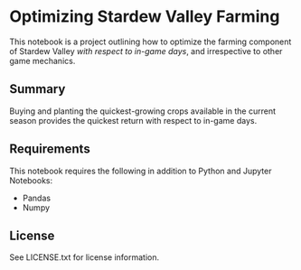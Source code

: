 # Optimizing Stardew Valley Farming

This notebook is a project outlining how to optimize the farming component of Stardew Valley *with respect to in-game days*, and irrespective to other game mechanics.

## Summary

Buying and planting the quickest-growing crops available in the current season provides the quickest return with respect to in-game days.

## Requirements

This notebook requires the following in addition to Python and Jupyter Notebooks:

* Pandas
* Numpy

## License

See LICENSE.txt for license information.